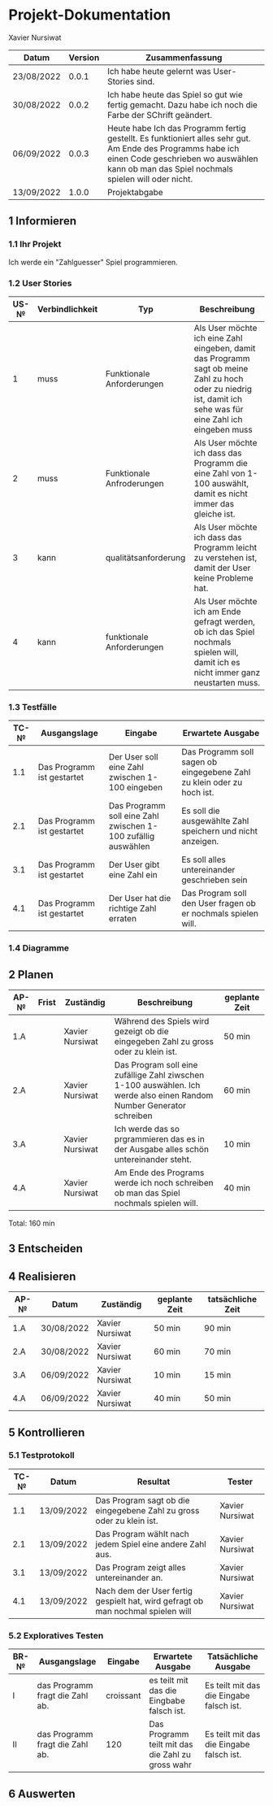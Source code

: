 # Projekt-Dokumentation


Xavier Nursiwat

| Datum | Version | Zusammenfassung                                              |
| ----- | ------- | ------------------------------------------------------------ |
| 23/08/2022    | 0.0.1   | Ich habe heute gelernt was User-Stories sind.   |
|  30/08/2022     |   0.0.2   | Ich habe heute das Spiel so gut wie fertig gemacht. Dazu habe ich noch die Farbe der SChrift geändert.    |
| 06/09/2022      | 0.0.3   | Heute habe Ich das Programm fertig gestellt. Es funktioniert alles sehr gut. Am Ende des Programms habe ich einen Code geschrieben wo auswählen kann ob man das Spiel nochmals spielen will oder nicht.       |
|13/09/2022|1.0.0| Projektabgabe|

## 1 Informieren

### 1.1 Ihr Projekt

Ich werde ein "Zahlguesser" Spiel programmieren.

### 1.2 User Stories

| US-№ | Verbindlichkeit | Typ  | Beschreibung                       |
| ---- | --------------- | ---- | ---------------------------------- |
| 1    |   muss  | Funktionale Anforderungen     | Als User möchte ich eine Zahl eingeben, damit das Programm sagt ob meine Zahl zu hoch oder zu niedrig ist, damit ich sehe was für eine Zahl ich eingeben muss  |
| 2 |   muss    | Funktionale Anfroderungen     |  Als User möchte ich dass das Programm die eine Zahl von 1-100 auswählt, damit es nicht immer das gleiche ist.|
|3| kann| qualitätsanforderung | Als User möchte ich dass das Programm leicht zu verstehen ist, damit der User keine Probleme hat. |
|4|kann|funktionale Anforderungen| Als User möchte ich am Ende gefragt werden, ob ich das Spiel nochmals spielen will, damit ich es nicht immer ganz neustarten muss.|


### 1.3 Testfälle

| TC-№ | Ausgangslage | Eingabe | Erwartete Ausgabe |
| ---- | ------------ | ------- | ----------------- |
| 1.1  | Das Programm ist gestartet       |     Der User soll eine Zahl zwischen 1-100 eingeben    |   Das Programm soll sagen ob eingegebene Zahl zu klein oder zu hoch ist.         |
| 2.1  | Das Programm ist gestartet     | Das Programm soll eine Zahl zwischen 1-100 zufällig auswählen        |       Es soll die ausgewählte Zahl speichern und nicht anzeigen.            |
|3.1| Das Programm ist gestartet |  Der User gibt eine Zahl ein  | Es soll alles untereinander geschrieben sein|
|4.1|Das Programm ist gestartet|Der User hat die richtige Zahl erraten| Das Program soll den User fragen ob er nochmals spielen will.|


### 1.4 Diagramme


## 2 Planen

| AP-№ | Frist | Zuständig | Beschreibung | geplante Zeit |
| ---- | ----- | --------- | ------------ | ------------- |
| 1.A  |       |     Xavier Nursiwat    |   Während des Spiels wird gezeigt ob die eingegeben Zahl zu gross oder zu klein ist.      |    50  min         |
| 2.A  |       |    Xavier Nursiwat       |    Das Program soll eine zufällige Zahl ziwschen 1-100 auswählen. Ich werde also einen Random Number Generator schreiben         |     60 min          |
|3.A||Xavier Nursiwat| Ich werde das so prgrammieren das es in der Ausgabe alles schön untereinander steht.|10 min|
|4.A||Xavier Nursiwat|Am Ende des Programs werde ich noch schreiben ob man das Spiel nochmals spielen will.|40 min|

Total: 
160 min

## 3 Entscheiden



## 4 Realisieren

| AP-№ | Datum | Zuständig | geplante Zeit | tatsächliche Zeit |
| ---- | ----- | --------- | ------------- | ----------------- |
| 1.A  |   30/08/2022    |  Xavier Nursiwat        |     50 min     |     90 min              |
| 2.A  | 30/08/2022      | Xavier Nursiwat          |   60 min            |       70 min            |
|3.A|06/09/2022| Xavier Nursiwat| 10 min | 15 min |
|4.A| 06/09/2022| Xavier Nursiwat| 40 min | 50 min|



## 5 Kontrollieren

### 5.1 Testprotokoll

| TC-№ | Datum | Resultat | Tester |
| ---- | ----- | -------- | ------ |
| 1.1  |    13/09/2022   |  Das Program sagt ob die eingegebene Zahl zu gross oder zu klein ist.     |  Xavier Nursiwat      |
|2.1  |13/09/2022       | Das Program wählt nach jedem Spiel eine andere Zahl aus.  |Xavier Nursiwat        |
|3.1| 13/09/2022| Das Program zeigt alles untereinander an.| Xavier Nursiwat|
|4.1|13/09/2022| Nach dem der User fertig gespielt hat, wird gefragt ob man nochmal spielen will| Xavier Nursiwat|
 


### 5.2 Exploratives Testen

| BR-№ | Ausgangslage | Eingabe | Erwartete Ausgabe | Tatsächliche Ausgabe |
| ---- | ------------ | ------- | ----------------- | -------------------- |
| I    | das Programm fragt die Zahl ab.             |croissant         | es teilt mit das die Eingbabe falsch ist.                  |Es teilt mit das die Eingabe falsch ist.                      |
|II   | das Programm fragt die Zahl ab.             |120         |Das Programm teilt mit das die Zahl zu gross wahr                   |Es teilt mit das die Eingabe falsch ist.                      |



## 6 Auswerten

